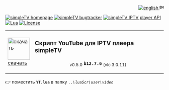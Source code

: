 <p align="right">
 <a title="english" href="./README-EN.md"><img src="https://raw.githubusercontent.com/Nexterr-origin/simpleTV-YouTube-script/main/img/gb.png" alt="english" /> </a><strong><sup><sub>EN</sub></sup></strong>
</p>

[![simpleTV homepage][badge-simpletvhomepage]][simpleTV homepage]
[![simpleTV bugtracker][badge-simpletvbugtracker]][simpleTV bugtracker]
[![simpleTV IPTV player API][badge-simpletvapi]][simpleTV API]
[![Lua][badge-lua]][Lua]
[![License][badge-license]][License]

<table width="100%">
  <tr>
    <td>
      <a href="../../releases">
        <img src="https://raw.githubusercontent.com/Nexterr-origin/simpleTV-YouTube-script/main/img/logo_f1.png" 
            title="скачать" width="70"/>
      <br>скачать</a>
    </td>
    <td>
    <h3>Скрипт YouTube для IPTV плеера simpleTV</h3>
    <p align="center"><sub>v0.5.0</sub> <strong><code>b12.7.6</code></strong> <sub>(vlc 3.0.11)</sub></p>
  </tr>
</table>

:point_right: поместить **`YT.lua`** в папку _`..\luaScr\user\video`_

[simpleTV API]: http://iptv.gen12.net/dokuwiki/doku.php?id=mantis:simpletv:api "simpleTV API"
[Lua]: https://www.lua.org/manual/5.1 "Lua 5.1"
[License]: ./LICENSE "License Apache 2.0"
[simpleTV homepage]: http://iptv.gen12.net "домашняя страница"
[simpleTV bugtracker]: http://iptv.gen12.net/bugtracker "багтрекер"

[badge-simpletvapi]: https://img.shields.io/badge/simpleTV-Lua%20API-%232b2b2b?style=flat-square&labelColor=%23303f50 "simpleTV Lua API"
[badge-lua]: https://img.shields.io/badge/Lua-5.1-%232b2b2b?style=flat-square&labelColor=%23303f50 "Lua 5.1"
[badge-license]: https://img.shields.io/badge/License-Apache%202.0-%232b2b2b?style=flat-square&labelColor=%23303f50 "License Apache 2.0"
[badge-simpletvhomepage]: https://img.shields.io/badge/simpleTV-homepage-%232b2b2b?style=flat-square&labelColor=%23303f50 "домашняя страница"
[badge-simpletvbugtracker]: https://img.shields.io/badge/simpleTV-bugtracker-%232b2b2b?style=flat-square&labelColor=%23303f50 "багтрекер"
